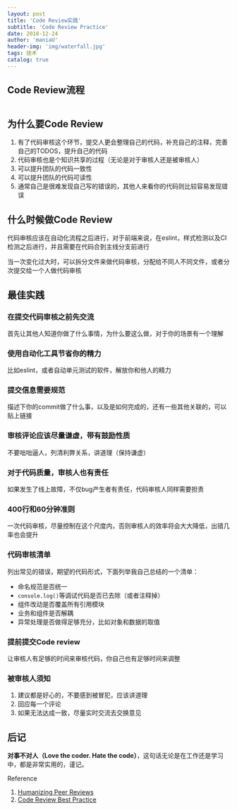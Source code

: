 ```yaml
---
layout: post
title: 'Code Review实践'
subtitle: 'Code Review Practice'
date: 2018-12-24
author: 'maniaU'
header-img: 'img/waterfall.jpg'
tags: 技术
catalog: true
---
```




## Code Review流程
<img src="{{  site.baseurl }}/img/code_review.png" alt="">


## 为什么要Code Review

1. 有了代码审核这个环节，提交人更会整理自己的代码，补充自己的注释，完善自己的TODOS，提升自己的代码
2. 代码审核也是个知识共享的过程（无论是对于审核人还是被审核人）
3. 可以提升团队的代码一致性
4. 可以提升团队的代码可读性
5. 通常自己是很难发现自己写的错误的，其他人来看你的代码则比较容易发现错误

## 什么时候做Code Review

代码审核应该在自动化流程之后进行，对于前端来说，在eslint，样式检测以及CI检测之后进行，并且需要在代码合到主线分支前进行

当一次变化过大时，可以拆分文件来做代码审核，分配给不同人不同文件，或者分次提交给一个人做代码审核

## 最佳实践

### 在提交代码审核之前先交流

首先让其他人知道你做了什么事情，为什么要这么做，对于你的场景有一个理解

### 使用自动化工具节省你的精力

比如eslint，或者自动单元测试的软件，解放你和他人的精力

### 提交信息需要规范

描述下你的commit做了什么事，以及是如何完成的，还有一些其他关联的，可以贴上链接

### 审核评论应该尽量谦虚，带有鼓励性质

不要咄咄逼人，列清利弊关系，讲道理（保持谦虚）

### 对于代码质量，审核人也有责任

如果发生了线上故障，不仅bug产生者有责任，代码审核人同样需要担责

### 400行和60分钟准则

一次代码审核，尽量控制在这个尺度内，否则审核人的效率将会大大降低，出错几率也会提升

### 代码审核清单

列出常见的错误，期望的代码形式，下面列举我自己总结的一个清单：

-  命名规范是否统一
-  `console.log()`等调试代码是否已去除（或者注释掉）
-  组件改动是否覆盖所有引用模块
-  业务和组件是否解耦
-  异常处理是否做得足够充分，比如对象和数据的取值

### 提前提交Code review

让审核人有足够的时间来审核代码，你自己也有足够时间来调整

### 被审核人须知

1. 建议都是好心的，不要感到被冒犯，应该讲道理
2. 回应每一个评论
3. 如果无法达成一致，尽量实时交流去交换意见


## 后记
<b>对事不对人（Love the coder. Hate the code）</b>，这句话无论是在工作还是学习中，都是非常实用的，谨记。

Reference
1. [Humanizing Peer Reviews](http://www.processimpact.com/articles/humanizing_reviews.pdf)
2. [Code Review Best Practice](https://medium.com/palantir/code-review-best-practices-19e02780015f)



